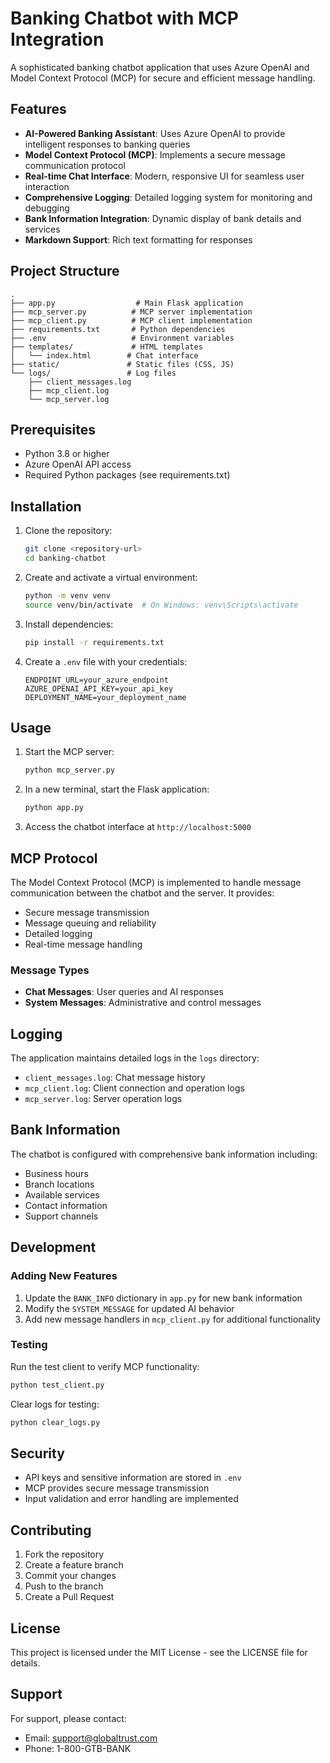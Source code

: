 # Banking Chatbot with MCP Integration

A sophisticated banking chatbot application that uses Azure OpenAI and Model Context Protocol (MCP) for secure and efficient message handling.

## Features

- **AI-Powered Banking Assistant**: Uses Azure OpenAI to provide intelligent responses to banking queries
- **Model Context Protocol (MCP)**: Implements a secure message communication protocol
- **Real-time Chat Interface**: Modern, responsive UI for seamless user interaction
- **Comprehensive Logging**: Detailed logging system for monitoring and debugging
- **Bank Information Integration**: Dynamic display of bank details and services
- **Markdown Support**: Rich text formatting for responses

## Project Structure

```
.
├── app.py                  # Main Flask application
├── mcp_server.py          # MCP server implementation
├── mcp_client.py          # MCP client implementation
├── requirements.txt       # Python dependencies
├── .env                   # Environment variables
├── templates/             # HTML templates
│   └── index.html        # Chat interface
├── static/               # Static files (CSS, JS)
└── logs/                 # Log files
    ├── client_messages.log
    ├── mcp_client.log
    └── mcp_server.log
```

## Prerequisites

- Python 3.8 or higher
- Azure OpenAI API access
- Required Python packages (see requirements.txt)

## Installation

1. Clone the repository:
   ```bash
   git clone <repository-url>
   cd banking-chatbot
   ```

2. Create and activate a virtual environment:
   ```bash
   python -m venv venv
   source venv/bin/activate  # On Windows: venv\Scripts\activate
   ```

3. Install dependencies:
   ```bash
   pip install -r requirements.txt
   ```

4. Create a `.env` file with your credentials:
   ```
   ENDPOINT_URL=your_azure_endpoint
   AZURE_OPENAI_API_KEY=your_api_key
   DEPLOYMENT_NAME=your_deployment_name
   ```

## Usage

1. Start the MCP server:
   ```bash
   python mcp_server.py
   ```

2. In a new terminal, start the Flask application:
   ```bash
   python app.py
   ```

3. Access the chatbot interface at `http://localhost:5000`

## MCP Protocol

The Model Context Protocol (MCP) is implemented to handle message communication between the chatbot and the server. It provides:

- Secure message transmission
- Message queuing and reliability
- Detailed logging
- Real-time message handling

### Message Types

- **Chat Messages**: User queries and AI responses
- **System Messages**: Administrative and control messages

## Logging

The application maintains detailed logs in the `logs` directory:

- `client_messages.log`: Chat message history
- `mcp_client.log`: Client connection and operation logs
- `mcp_server.log`: Server operation logs

## Bank Information

The chatbot is configured with comprehensive bank information including:
- Business hours
- Branch locations
- Available services
- Contact information
- Support channels

## Development

### Adding New Features

1. Update the `BANK_INFO` dictionary in `app.py` for new bank information
2. Modify the `SYSTEM_MESSAGE` for updated AI behavior
3. Add new message handlers in `mcp_client.py` for additional functionality

### Testing

Run the test client to verify MCP functionality:
```bash
python test_client.py
```

Clear logs for testing:
```bash
python clear_logs.py
```

## Security

- API keys and sensitive information are stored in `.env`
- MCP provides secure message transmission
- Input validation and error handling are implemented

## Contributing

1. Fork the repository
2. Create a feature branch
3. Commit your changes
4. Push to the branch
5. Create a Pull Request

## License

This project is licensed under the MIT License - see the LICENSE file for details.

## Support

For support, please contact:
- Email: support@globaltrust.com
- Phone: 1-800-GTB-BANK 